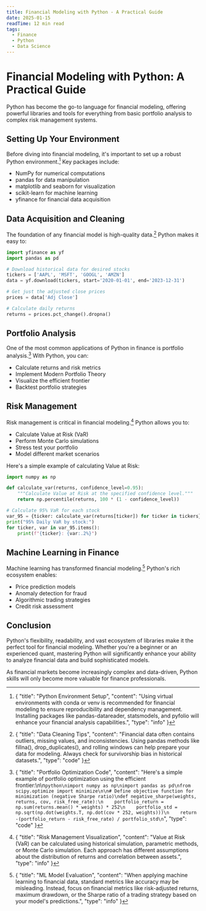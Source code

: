 ```yaml
---
title: Financial Modeling with Python - A Practical Guide
date: 2025-01-15
readTime: 12 min read
tags:
  - Finance
  - Python
  - Data Science
---
```


# Financial Modeling with Python: A Practical Guide

Python has become the go-to language for financial modeling, offering powerful libraries and tools for everything from basic portfolio analysis to complex risk management systems.

## Setting Up Your Environment

Before diving into financial modeling, it's important to set up a robust Python environment.[^1] Key packages include:

- NumPy for numerical computations
- pandas for data manipulation
- matplotlib and seaborn for visualization
- scikit-learn for machine learning
- yfinance for financial data acquisition

## Data Acquisition and Cleaning

The foundation of any financial model is high-quality data.[^2] Python makes it easy to:

```python
import yfinance as yf
import pandas as pd

# Download historical data for desired stocks
tickers = ['AAPL', 'MSFT', 'GOOGL', 'AMZN']
data = yf.download(tickers, start='2020-01-01', end='2023-12-31')

# Get just the adjusted close prices
prices = data['Adj Close']

# Calculate daily returns
returns = prices.pct_change().dropna()
```

## Portfolio Analysis

One of the most common applications of Python in finance is portfolio analysis.[^3] With Python, you can:

- Calculate returns and risk metrics
- Implement Modern Portfolio Theory
- Visualize the efficient frontier
- Backtest portfolio strategies

## Risk Management

Risk management is critical in financial modeling.[^4] Python allows you to:

- Calculate Value at Risk (VaR)
- Perform Monte Carlo simulations
- Stress test your portfolio
- Model different market scenarios

Here's a simple example of calculating Value at Risk:

```python
import numpy as np

def calculate_var(returns, confidence_level=0.95):
    """Calculate Value at Risk at the specified confidence level."""
    return np.percentile(returns, 100 * (1 - confidence_level))

# Calculate 95% VaR for each stock
var_95 = {ticker: calculate_var(returns[ticker]) for ticker in tickers}
print("95% Daily VaR by stock:")
for ticker, var in var_95.items():
    print(f"{ticker}: {var:.2%}")
```

## Machine Learning in Finance

Machine learning has transformed financial modeling.[^5] Python's rich ecosystem enables:

- Price prediction models
- Anomaly detection for fraud
- Algorithmic trading strategies
- Credit risk assessment

## Conclusion

Python's flexibility, readability, and vast ecosystem of libraries make it the perfect tool for financial modeling. Whether you're a beginner or an experienced quant, mastering Python will significantly enhance your ability to analyze financial data and build sophisticated models.

As financial markets become increasingly complex and data-driven, Python skills will only become more valuable for finance professionals.

[^1]: {
  "title": "Python Environment Setup",
  "content": "Using virtual environments with conda or venv is recommended for financial modeling to ensure reproducibility and dependency management. Installing packages like pandas-datareader, statsmodels, and pyfolio will enhance your financial analysis capabilities.",
  "type": "info"
}

[^2]: {
  "title": "Data Cleaning Tips",
  "content": "Financial data often contains outliers, missing values, and inconsistencies. Using pandas methods like fillna(), drop_duplicates(), and rolling windows can help prepare your data for modeling. Always check for survivorship bias in historical datasets.",
  "type": "code"
}

[^3]: {
  "title": "Portfolio Optimization Code",
  "content": "Here's a simple example of portfolio optimization using the efficient frontier:\n\n```python\nimport numpy as np\nimport pandas as pd\nfrom scipy.optimize import minimize\n\n# Define objective function for minimization (negative Sharpe ratio)\ndef negative_sharpe(weights, returns, cov, risk_free_rate):\n    portfolio_return = np.sum(returns.mean() * weights) * 252\n    portfolio_std = np.sqrt(np.dot(weights.T, np.dot(cov * 252, weights)))\n    return -(portfolio_return - risk_free_rate) / portfolio_std\n```",
  "type": "code"
}

[^4]: {
  "title": "Risk Management Visualization",
  "content": "Value at Risk (VaR) can be calculated using historical simulation, parametric methods, or Monte Carlo simulation. Each approach has different assumptions about the distribution of returns and correlation between assets.",
  "type": "info"
}

[^5]: {
  "title": "ML Model Evaluation",
  "content": "When applying machine learning to financial data, standard metrics like accuracy may be misleading. Instead, focus on financial metrics like risk-adjusted returns, maximum drawdown, or the Sharpe ratio of a trading strategy based on your model's predictions.",
  "type": "info"
}